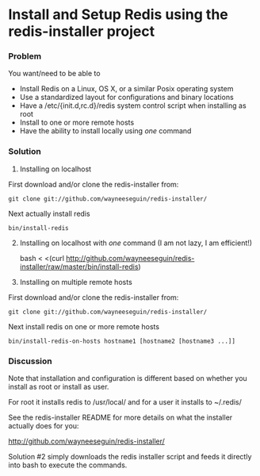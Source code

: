 # Install and Setup Redis using the redis-installer project

### Problem

You want/need to be able to
 * Install Redis on a Linux, OS X, or a similar Posix operating system
 * Use a standardized layout for configurations and binary locations
 * Have a /etc/{init.d,rc.d}/redis system control script when installing as root
 * Install to one or more remote hosts
 * Have the ability to install locally using *one* command

### Solution

1. Installing on localhost

  First download and/or clone the redis-installer from:

    git clone git://github.com/wayneeseguin/redis-installer/

  Next actually install redis

    bin/install-redis

2. Installing on localhost with *one* command (I am not lazy, I am efficient!)

    bash < <(curl http://github.com/wayneeseguin/redis-installer/raw/master/bin/install-redis)

3. Installing on multiple remote hosts

  First download and/or clone the redis-installer from:

    git clone git://github.com/wayneeseguin/redis-installer/

  Next install redis on one or more remote hosts

    bin/install-redis-on-hosts hostname1 [hostname2 [hostname3 ...]]

### Discussion

Note that installation and configuration is different based on whether you install as root or install as user.

For root it installs redis to /usr/local/ and for a user it installs to ~/.redis/

See the redis-installer README for more details on what the installer actually does for you:

http://github.com/wayneeseguin/redis-installer/

Solution #2 simply downloads the redis installer script and feeds it directly into bash to execute the commands.
